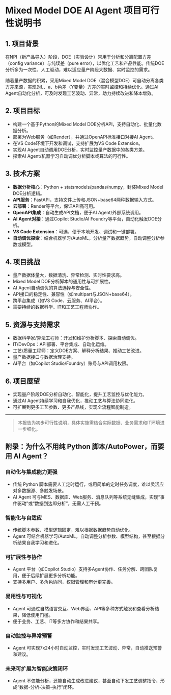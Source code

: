 # Mixed Model DOE AI Agent 项目可行性说明书

## 1. 项目背景

在NPI（新产品导入）阶段，DOE（实验设计）常用于分析和分离配置方差（config variance）与纯误差（pure error），以优化工艺和产品性能。传统DOE分析多为一次性、人工驱动，难以适应量产阶段大数据、实时监控的需求。

随着量产数据的积累，采用Mixed Model DOE（混合模型DOE）可自动分离各类方差来源，实现对L、a、b色差（Y变量）方差的实时监控和持续优化。通过AI Agent自动化分析，可及时发现工艺波动、异常，助力持续改进和降本增效。

## 2. 项目目标

- 构建一个基于Python的Mixed Model DOE分析API，支持自动化、批量化数据分析。
- 部署为Web服务（如Render），并通过OpenAPI标准接口对接AI Agent。
- 在VS Code环境下开发和调试，支持扩展为VS Code Extension。
- 实现AI Agent自动调用DOE分析，实时监控量产数据中的各类方差。
- 探索AI Agent/机器学习自动调优分析脚本或算法的可行性。

## 3. 技术方案

- **数据分析核心**：Python + statsmodels/pandas/numpy，封装Mixed Model DOE分析逻辑。
- **API服务**：FastAPI，支持文件上传和JSON+base64两种数据输入方式。
- **云部署**：Render等平台，保证API高可用。
- **OpenAPI集成**：自动生成API文档，便于AI Agent/外部系统调用。
- **AI Agent对接**：通过Copilot Studio/AI Foundry等平台，自动化触发DOE分析。
- **VS Code Extension**：可选，便于本地开发、调试和一键部署。
- **自动调优探索**：结合机器学习/AutoML，分析量产数据趋势，自动调整分析参数或模型。

## 4. 项目挑战

- 量产数据体量大，数据清洗、异常检测、实时性要求高。
- Mixed Model DOE分析脚本的通用性与可扩展性。
- AI Agent自动调优的算法选择与安全性。
- API接口的稳定性、兼容性（如multipart与JSON+base64）。
- 跨平台集成（如VS Code、云服务、AI平台）。
- 需要持续的数据科学、IT和工艺工程师协作。

## 5. 资源与支持需求

- 数据科学家/算法工程师：开发和维护分析脚本、探索自动调优。
- IT/DevOps：API部署、平台集成、自动化运维。
- 工艺/质量工程师：定义DOE方案、解释分析结果、推动工艺改进。
- 量产数据接口与数据治理支持。
- AI平台（如Copilot Studio/Foundry）账号与API调用权限。

## 6. 项目展望

- 实现量产阶段DOE分析自动化、智能化，提升工艺监控与优化能力。
- 通过AI Agent持续学习和自我优化，推动工艺与算法协同进化。
- 可扩展到更多工艺参数、更多产品线，实现全流程智能制造。

---

> 本报告为初步可行性说明，具体实施需结合实际数据、业务需求和IT环境进一步细化。


## 附录：为什么不用纯 Python 脚本/AutoPower，而要用 AI Agent？

### 自动化与集成能力更强

- 传统 Python 脚本需要人工定时运行，或用简单的定时任务调度，难以灵活应对多数据源、多触发场景。
- AI Agent 可与MES、数据库、Web服务、消息队列等系统无缝集成，实现“事件驱动”或“数据到达即分析”，无需人工干预。

### 智能化与自适应

- 传统脚本参数、模型逻辑固定，难以根据数据趋势自动优化。
- Agent 可结合机器学习/AutoML，自动调整分析参数、模型结构，甚至根据分析结果自我学习和进化。

### 可扩展性与协作

- Agent 平台（如Copilot Studio）支持多Agent协作、任务分解、跨团队复用，便于后续扩展更多分析功能。
- 支持多用户、多角色协同，权限管理和审计更完善。

### 易用性与可视化

- Agent 可通过自然语言交互、Web界面、API等多种方式触发和查看分析结果，降低使用门槛。
- 便于业务、工艺、IT等多方协作和结果共享。

### 自动监控与异常预警

- Agent 可实现7x24小时自动监控，实时发现工艺波动、异常，自动推送预警和建议。

### 未来可扩展为智能决策闭环

- Agent 不仅能分析，还能自动生成改进建议，甚至自动下发工艺调整指令，形成“数据-分析-决策-执行”闭环。
